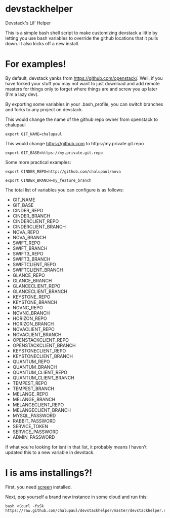 devstackhelper
==============

Devstack's Lil' Helper

This is a simple bash shell script to make customizing devstack a little by letting
you use bash variables to override the github locations that it pulls down. It also 
kicks off a new install.


For examples!
=============

By default, devstack yanks from https://github.com/openstack/<PROJECT>. Well, if you
have forked your stuff you may not want to just download and add remote masters for things
only to forget where things are and screw you up later (I'm a lazy dev).

By exporting some variables in your .bash_profile, you can switch branches and forks to
any project on devstack.

This would change the name of the github repo owner from openstack to chalupaul

    export GIT_NAME=chalupaul

This would change https://github.com to https:/my.private.git.repo

    export GIT_BASE=https://my.private.git.repo


Some more practical examples:

    export CINDER_REPO=http://github.com/chalupaul/nova

    export CINDER_BRANCH=my_feature_branch

The total list of variables you can configure is as follows:

+ GIT_NAME
+ GIT_BASE
+ CINDER_REPO
+ CINDER_BRANCH
+ CINDERCLIENT_REPO
+ CINDERCLIENT_BRANCH
+ NOVA_REPO
+ NOVA_BRANCH
+ SWIFT_REPO
+ SWIFT_BRANCH
+ SWIFT3_REPO
+ SWIFT3_BRANCH
+ SWIFTCLIENT_REPO
+ SWIFTCLIENT_BRANCH
+ GLANCE_REPO
+ GLANCE_BRANCH
+ GLANCECLIENT_REPO
+ GLANCECLIENT_BRANCH
+ KEYSTONE_REPO
+ KEYSTONE_BRANCH
+ NOVNC_REPO
+ NOVNC_BRANCH
+ HORIZON_REPO
+ HORIZON_BRANCH
+ NOVACLIENT_REPO
+ NOVACLIENT_BRANCH
+ OPENSTACKCLIENT_REPO
+ OPENSTACKCLIENT_BRANCH
+ KEYSTONECLIENT_REPO
+ KEYSTONECLIENT_BRANCH
+ QUANTUM_REPO
+ QUANTUM_BRANCH
+ QUANTUM_CLIENT_REPO
+ QUANTUM_CLIENT_BRANCH
+ TEMPEST_REPO
+ TEMPEST_BRANCH
+ MELANGE_REPO
+ MELANGE_BRANCH
+ MELANGECLIENT_REPO
+ MELANGECLIENT_BRANCH
+ MYSQL_PASSWORD
+ RABBIT_PASSWORD
+ SERVICE_TOKEN
+ SERVICE_PASSWORD
+ ADMIN_PASSWORD

If what you're looking for isnt in that list, it probably means I haven't updated this to a 
new variable in devstack.

I is ams installings?!
======================

First, you need [screen](http://www.gnu.org/software/screen/ "screen") installed.

Next, pop yourself a brand new instance in some cloud and run this:

    bash <(curl -fsSk https://raw.github.com/chalupaul/devstackhelper/master/devstackhelper.sh)

